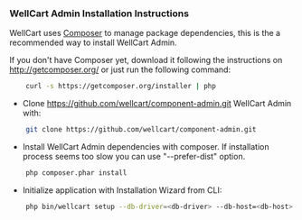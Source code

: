 ### WellCart Admin Installation Instructions

WellCart uses [Composer][1] to manage package dependencies, this is the a recommended way to install WellCart Admin.

If you don't have Composer yet, download it following the instructions on http://getcomposer.org/
or just run the following command:

```bash
    curl -s https://getcomposer.org/installer | php
```

- Clone https://github.com/wellcart/component-admin.git WellCart Admin with:

```bash
    git clone https://github.com/wellcart/component-admin.git
```
- Install WellCart Admin dependencies with composer. If installation process seems too slow you can use "--prefer-dist" option.

```bash
    php composer.phar install
```

- Initialize application with Installation Wizard from CLI:

```bash  
    php bin/wellcart setup --db-driver=<db-driver> --db-host=<db-host> --db-port=<db-port> --db-name=<db-name> --db-username=<db-username> --db-password=<db-password> --admin-email=<admin-email> --admin-password=<admin-password> --admin-first-name=<admin-first-name> --admin-last-name=<admin-last-name> --base-path=<base-path> --website-name=<website-name>
```

[1]:  http://getcomposer.org/